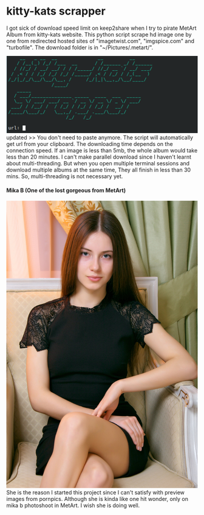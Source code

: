 # kitty-kats scrapper

I got sick of download speed limit on keep2share when I try to pirate MetArt Album from kitty-kats website. This python script scrape hd image one by one from redirected hosted sites of "imagetwist.com", "imgspice.com" and "turbofile". The download folder is in "~/Pictures/.metart/". 

![screenshot](resources/screenshot.png)
updated >> You don't need to paste anymore. The script will automatically get url from your clipboard. The downloading time depends on the connection speed. If an image is less than 5mb, the whole album would take less than 20 minutes. I can't make parallel download since I haven't learnt about multi-threading. But when you open multiple terminal sessions and download multiple albums at the same time, They all finish in less than 30 mins. So, multi-threading is not necessary yet.

#### Mika B (One of the lost gorgeous from MetArt)
![Mika B album profile](resources/MetArt_Presenting-Mika_Mika-B_high_0001.jpg)
She is the reason I started this project since I can't satisfy with preview images from pornpics. Although she is kinda like one hit wonder, only on mika b photoshoot in MetArt. I wish she is doing well. 
